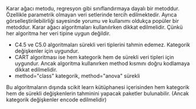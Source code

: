 Karar ağacı metodu, regresyon gibi sınıflandırmaya dayalı bir metoddur. 
Özellikle parametrik olmayan veri setlerinde tercih edilmektedir.
Ayrıca görselleştirilebilirliği sayesinde yorumu ve kullanımı oldukça popüler bir metoddur. 
Karar ağacı algoritmaları kullanılırken dikkat edilmelidir. Çünkü her algoritma her veri tipine uygun değildir.

* C4.5 ve C5.0 algoritmaları sürekli veri tiplerini tahmin edemez. Kategorik değişkenler için uygundur.
* CART algoritması ise hem kategorik hem de sürekli veri tipleri için uygundur. Ancak algoritma kullanırken method kısmını doğru kodlamaya dikkat edilmelidir.
*  method="class" kategorik, method="anova" sürekli 

Bu algoritmaların dışında scikit learn kütüphanesi içerisinden hem kategorik hem de sürekli değişkenlerin tahminini yapacak paketler bulunabilir. 
(Ancak kategorik değişkenler encode edilmelidir)
